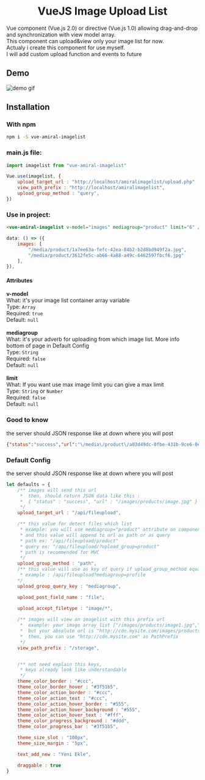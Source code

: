 <h1 align="center">VueJS Image Upload List</h1>

Vue component (Vue.js 2.0) or directive (Vue.js 1.0) allowing drag-and-drop and synchronization with view model array.<br>
This component can upload&view only your image list for now.<br>
Actualy i create this component for use myself.<br>
I will add custom upload function and events to future

## Demo

![demo gif](https://raw.githubusercontent.com/atiksoftware/vue-amiral-imagelist/master/assets/demo_view.gif)

## Installation

### With npm 
```bash 
npm i -S vue-amiral-imagelist
```

### main.js file:
``` js
import imagelist from "vue-amiral-imagelist" 

Vue.use(imagelist, {
    upload_target_url : "http://localhost/amiralimagelist/upload.php"
    view_path_prefix : "http://localhost/amiralimagelist",
    upload_group_method : "query",
})

```
### Use in project:
``` html
<vue-amiral-imagelist v-model="images" mediagroup="product" limit="6" />
```
``` js
data: () => ({
    images: [
        "/media/product/1a7ee63a-fefc-42ea-84b2-b2d8bd949f2a.jpg",
        "/media/product/3612fe5c-ab66-4a88-a49c-6462597fbcf6.jpg"
    ],
}),
```
#### Attributes
**v-model**<br>
What: it's your image list container array variable<br>
Type: `Array`<br>
Required: `true`<br>
Default: `null`<br><br>
**mediagroup**<br>
What: it's your adverb for uploading from which image list. More info bottom of page in Default Config<br>
Type: `String`<br>
Required: `false`<br>
Default: `null`<br><br>
**limit**<br>
What: If you want use max image limit you can give a max limit<br>
Type: `String` or `Number`<br>
Required: `false`<br>
Default: `null`


### Good to know
the server should JSON response like at down where you will post
``` json
{"status":"success","url":"\/media\/product\/a03d49dc-0fbe-431b-9ce6-0e90b5a2969c.jpg"}
```

### Default Config
the server should JSON response like at down where you will post
``` js
let defaults = {
    /** images will send this url
     *  then, should return JSON data like this :
     *  { "status" : "success", "url" : "/images/products/image.jpg" }
     */
    upload_target_url : "/api/fileupload", 

    /** this value for detect files which list
     * example: you will use mediagroup="product" attribute on component
     * and this value will append to url as path or as query
     * path ex: "/api/fileupload/product"
     * query ex: "/api/fileupload/?upload_group=product"
     * path is recommended for MVC
     */
    upload_group_method : "path",
    /** this value will use as key of query if upload_group_method equal query  
     * example : /api/fileupload?mediagroup=profile
    */
    upload_group_query_key : "mediagroup",

    upload_post_field_name : "file",
    
    upload_accept_filetype : "image/*",

    /** images will view on imagelist with this prefix url
     *  example: your image array list ["/images/products/image1.jpg","/images/products/image2.jpg"]
     * 	but your absolute url is "http://cdn.mysite.com/images/products/image1.jpg"
     *  then, you can use "http://cdn.mysite.com" as PathPrefix
     */
    view_path_prefix : "/storage",


    /** not need explain this keys,
     * keys already look like understandable
     */
    theme_color_border : "#ccc",
    theme_color_border_hover : "#3f51b5",
    theme_color_action_border : "#ccc",
    theme_color_action_text : "#ccc",
    theme_color_action_hover_border : "#555",
    theme_color_action_hover_background : "#555",
    theme_color_action_hover_text : "#fff",
    theme_color_progress_background : "#ddd",
    theme_color_progress_bar : "#3f51b5",

    theme_size_slot : "100px",
    theme_size_margin : "5px",

    text_add_new : "Yeni Ekle",

    draggable : true
}
```
